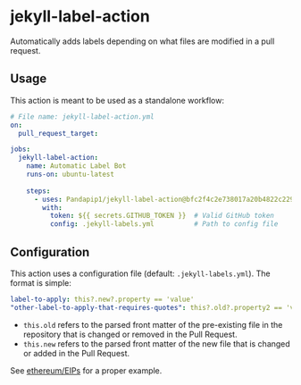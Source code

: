 # jekyll-label-action

Automatically adds labels depending on what files are modified in a pull request.

## Usage

This action is meant to be used as a standalone workflow:

```yml
# File name: jekyll-label-action.yml
on:
  pull_request_target:

jobs:
  jekyll-label-action:
    name: Automatic Label Bot
    runs-on: ubuntu-latest
    
    steps:
      - uses: Pandapip1/jekyll-label-action@bfc2f4c2e738017a20b4822c229f02d1db79c59b
        with:
          token: ${{ secrets.GITHUB_TOKEN }}  # Valid GitHub token
          config: .jekyll-labels.yml          # Path to config file
```

## Configuration

This action uses a configuration file (default: `.jekyll-labels.yml`). The format is simple:

```yml
label-to-apply: this?.new?.property == 'value'
"other-label-to-apply-that-requires-quotes": this?.old?.property2 == 'value2'
```

- `this.old` refers to the parsed front matter of the pre-existing file in the repository that is changed or removed in the Pull Request.
- `this.new` refers to the parsed front matter of the new file that is changed or added in the Pull Request.

See [ethereum/EIPs](https://github.com/ethereum/EIPs/blob/0ace24395ba9dfebed8ac8ed52228e579610c9f9/.jekyll-labels.yml) for a proper example.
